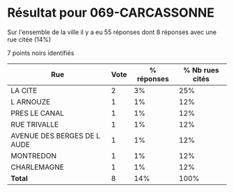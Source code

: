 # Résultat pour 069-CARCASSONNE

Sur l'ensemble de la ville il y a eu 55 réponses dont 8 réponses avec une rue citée (14%)

7 points noirs identifiés

| Rue | Vote | % réponses | % Nb rues cités|
|-----|------|------------|----------------|
| LA CITE | 2 | 3% | 25%|
| L ARNOUZE | 1 | 1% | 12%|
| PRES LE CANAL | 1 | 1% | 12%|
| RUE TRIVALLE | 1 | 1% | 12%|
| AVENUE DES BERGES DE L AUDE | 1 | 1% | 12%|
| MONTREDON | 1 | 1% | 12%|
| CHARLEMAGNE | 1 | 1% | 12%|
| **Total** | 8 | 14% | 100%|
